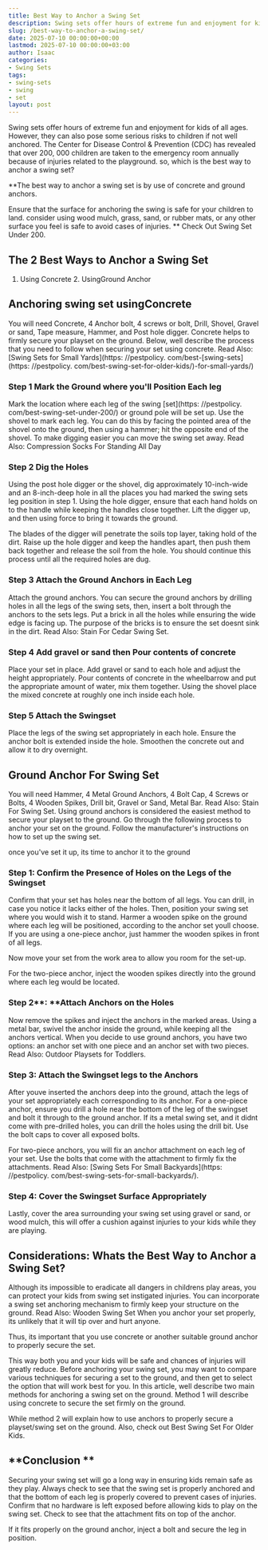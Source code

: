 ```yaml
---
title: Best Way to Anchor a Swing Set
description: Swing sets offer hours of extreme fun and enjoyment for kids of all ages. However, they can also pose some serious risks to children if not well anchored. The...
slug: /best-way-to-anchor-a-swing-set/
date: 2025-07-10 00:00:00+00:00
lastmod: 2025-07-10 00:00:00+03:00
author: Isaac
categories:
- Swing Sets
tags:
- swing-sets
- swing
- set
layout: post
---
```


Swing sets offer hours of extreme fun and enjoyment for kids of all ages. However, they can also pose some serious risks to children if not well anchored. The Center for Disease Control & Prevention (CDC) has revealed that over 200, 000 children are taken to the emergency room annually because of injuries related to the playground. so, which is the best way to anchor a swing set?

**The best way to anchor a swing set is by use of concrete and ground anchors.

Ensure that the surface for anchoring the swing is safe for your children to land. consider using wood mulch, grass, sand, or rubber mats, or any other surface you feel is safe to avoid cases of injuries. ** Check Out Swing Set Under 200.

##  The 2 Best Ways to Anchor a Swing Set

1. Using Concrete 2. UsingGround Anchor

##  Anchoring swing set using**Concrete**

You will need Concrete, 4 Anchor bolt, 4 screws or bolt, Drill, Shovel, Gravel or sand, Tape measure, Hammer, and Post hole digger. Concrete helps to firmly secure your playset on the ground. Below, well describe the process that you need to follow when securing your set using concrete. Read Also: [Swing Sets for Small Yards](https: //pestpolicy. com/best-[swing-sets](https: //pestpolicy. com/best-swing-set-for-older-kids/)-for-small-yards/)

###  **Step 1 Mark the Ground where you'll Position Each leg**

Mark the location where each leg of the swing [set](https: //pestpolicy. com/best-swing-set-under-200/) or ground pole will be set up. Use the shovel to mark each leg. You can do this by facing the pointed area of the shovel onto the ground, then using a hammer; hit the opposite end of the shovel. To make digging easier you can move the swing set away. Read Also: Compression Socks For Standing All Day

###  **Step 2 Dig the Holes**

Using the post hole digger or the shovel, dig approximately 10-inch-wide and an 8-inch-deep hole in all the places you had marked the swing sets leg position in step 1. Using the hole digger, ensure that each hand holds on to the handle while keeping the handles close together. Lift the digger up, and then using force to bring it towards the ground.

The blades of the digger will penetrate the soils top layer, taking hold of the dirt. Raise up the hole digger and keep the handles apart, then push them back together and release the soil from the hole. You should continue this process until all the required holes are dug.

###  **Step 3 Attach the Ground Anchors in Each Leg**

Attach the ground anchors. You can secure the ground anchors by drilling holes in all the legs of the swing sets, then, insert a bolt through the anchors to the sets legs. Put a brick in all the holes while ensuring the wide edge is facing up. The purpose of the bricks is to ensure the set doesnt sink in the dirt. Read Also: Stain For Cedar Swing Set.

###  **Step 4 Add gravel or sand then Pour contents of concrete**

Place your set in place. Add gravel or sand to each hole and adjust the height appropriately. Pour contents of concrete in the wheelbarrow and put the appropriate amount of water, mix them together. Using the shovel place the mixed concrete at roughly one inch inside each hole.

###  **Step 5 Attach the Swingset**

Place the legs of the swing set appropriately in each hole. Ensure the anchor bolt is extended inside the hole. Smoothen the concrete out and allow it to dry overnight.

##  **Ground Anchor For Swing Set**

You will need Hammer, 4 Metal Ground Anchors, 4 Bolt Cap, 4 Screws or Bolts, 4 Wooden Spikes, Drill bit, Gravel or Sand, Metal Bar. Read Also: Stain For Swing Set. Using ground anchors is considered the easiest method to secure your playset to the ground. Go through the following process to anchor your set on the ground. Follow the manufacturer's instructions on how to set up the swing set.

once you've set it up, its time to anchor it to the ground

###  **Step 1: Confirm the Presence of Holes on the Legs of the Swingset**

Confirm that your set has holes near the bottom of all legs. You can drill, in case you notice it lacks either of the holes. Then, position your swing set where you would wish it to stand. Harmer a wooden spike on the ground where each leg will be positioned, according to the anchor set youll choose. If you are using a one-piece anchor, just hammer the wooden spikes in front of all legs.

Now move your set from the work area to allow you room for the set-up.

For the two-piece anchor, inject the wooden spikes directly into the ground where each leg would be located.

###  **Step 2****: ****Attach Anchors on the Holes**

Now remove the spikes and inject the anchors in the marked areas. Using a metal bar, swivel the anchor inside the ground, while keeping all the anchors vertical. When you decide to use ground anchors, you have two options: an anchor set with one piece and an anchor set with two pieces. Read Also: Outdoor Playsets for Toddlers.

###  **Step 3: Attach the Swingset legs to the Anchors**

After youve inserted the anchors deep into the ground, attach the legs of your set appropriately each corresponding to its anchor. For a one-piece anchor, ensure you drill a hole near the bottom of the leg of the swingset and bolt it through to the ground anchor. If its a metal swing set, and it didnt come with pre-drilled holes, you can drill the holes using the drill bit. Use the bolt caps to cover all exposed bolts.

For two-piece anchors, you will fix an anchor attachment on each leg of your set. Use the bolts that come with the attachment to firmly fix the attachments. Read Also: [Swing Sets For Small Backyards](https: //pestpolicy. com/best-swing-sets-for-small-backyards/).

###  **Step 4: Cover the Swingset Surface Appropriately**

Lastly, cover the area surrounding your swing set using gravel or sand, or wood mulch, this will offer a cushion against injuries to your kids while they are playing.

##  Considerations: Whats the Best Way to Anchor a Swing Set?

Although its impossible to eradicate all dangers in childrens play areas, you can protect your kids from swing set instigated injuries. You can incorporate a swing set anchoring mechanism to firmly keep your structure on the ground. Read Also: Wooden Swing Set When you anchor your set properly, its unlikely that it will tip over and hurt anyone.

Thus, its important that you use concrete or another suitable ground anchor to properly secure the set.

This way both you and your kids will be safe and chances of injuries will greatly reduce. Before anchoring your swing set, you may want to compare various techniques for securing a set to the ground, and then get to select the option that will work best for you. In this article, well describe two main methods for anchoring a swing set on the ground. Method 1 will describe using concrete to secure the set firmly on the ground.

While method 2 will explain how to use anchors to properly secure a playset/swing set on the ground. Also, check out Best Swing Set For Older Kids.

##  **Conclusion **

Securing your swing set will go a long way in ensuring kids remain safe as they play. Always check to see that the swing set is properly anchored and that the bottom of each leg is properly covered to prevent cases of injuries. Confirm that no hardware is left exposed before allowing kids to play on the swing set. Check to see that the attachment fits on top of the anchor.

If it fits properly on the ground anchor, inject a bolt and secure the leg in position.
